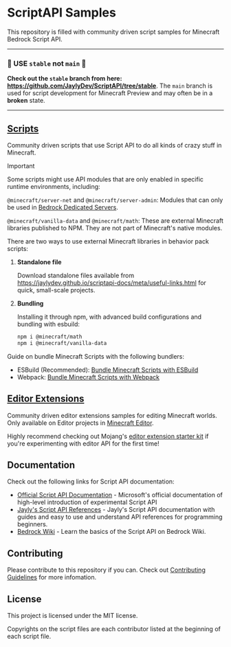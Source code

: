 # ScriptAPI Samples

This repository is filled with community driven script samples for Minecraft Bedrock Script API.

<hr/>

### 🔴 USE `stable` not `main` 🔴

**Check out the `stable` branch from here: https://github.com/JaylyDev/ScriptAPI/tree/stable**.
The `main` branch is used for script development for Minecraft Preview and may often be in a **broken** state.

<hr/>

## [Scripts](./scripts/)

Community driven scripts that use Script API to do all kinds of crazy stuff in Minecraft.

> [!IMPORTANT]
> Some scripts might use API modules that are only enabled in specific runtime environments, including:
>
> `@minecraft/server-net` and `@minecraft/server-admin`: Modules that can only be used in [Bedrock Dedicated Servers](https://www.minecraft.net/en-us/download/server/bedrock).
>
> `@minecraft/vanilla-data` and `@minecraft/math`: These are external Minecraft libraries published to NPM. They are not part of Minecraft's native modules.

There are two ways to use external Minecraft libraries in behavior pack scripts:

1. **Standalone file**

   Download standalone files available from https://jaylydev.github.io/scriptapi-docs/meta/useful-links.html for quick, small-scale projects.

2. **Bundling**

   Installing it through npm, with advanced build configurations and bundling with esbuild:

    ```bash
    npm i @minecraft/math
    npm i @minecraft/vanilla-data
    ```

Guide on bundle Minecraft Scripts with the following bundlers:

- ESBuild (Recommended): [Bundle Minecraft Scripts with ESBuild](https://jaylydev.github.io/posts/bundle-minecraft-scripts-esbuild/)
- Webpack: [Bundle Minecraft Scripts with Webpack](https://jaylydev.github.io/posts/scripts-bundle-minecraft/)

## [Editor Extensions](./editorExtensions/)

Community driven editor extensions samples for editing Minecraft worlds. Only available on Editor projects in [Minecraft Editor](https://github.com/mojang/minecraft-editor).

Highly recommend checking out Mojang's [editor extension starter kit](https://github.com/Mojang/minecraft-editor-extension-starter-kit) if you're experimenting with editor API for the first time!

## Documentation

Check out the following links for Script API documentation:

- [Official Script API Documentation](https://learn.microsoft.com/en-us/minecraft/creator/scriptapi/) - Microsoft's official documentation of high-level introduction of experimental Script API
- [Jayly's Script API References](https://jaylydev.github.io/scriptapi-docs/) - Jayly's Script API documentation with guides and easy to use and understand API references for programming beginners.
- [Bedrock Wiki](https://wiki.bedrock.dev/scripting/starting-scripts.html) - Learn the basics of the Script API on Bedrock Wiki.

## Contributing

Please contribute to this repository if you can. Check out [Contributing Guidelines](./CONTRIBUTING.md) for more infomation.

## License

This project is licensed under the MIT license.

Copyrights on the script files are each contributor listed at the beginning of each script file.
